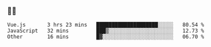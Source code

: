 ### 👨‍💻

<!--START_SECTION:waka-->

```text
Vue.js       3 hrs 23 mins   ████████████████████░░░░░   80.54 %
JavaScript   32 mins         ███▒░░░░░░░░░░░░░░░░░░░░░   12.73 %
Other        16 mins         █▓░░░░░░░░░░░░░░░░░░░░░░░   06.70 %
```

<!--END_SECTION:waka-->
